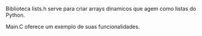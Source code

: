 Biblioteca lists.h serve para criar arrays dinamicos que agem como listas do Python.

Main.C oferece um exemplo de suas funcionalidades.
